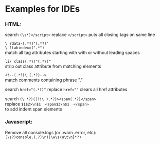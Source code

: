 # Examples for IDEs  
  
### HTML:  
search `(\s*)</script>` replace `</script>` puts all closing tags on same line  
  
`\ ?data-(.*?)"(.*?)" `  
`\ ?tabindex=(".*") `  
match all tag attributes starting with with or without leading spaces  
  
  
`li\ class(.*?)"(.*?)" `  
strip out class attribute from matching elements  
  
`<!--(.*?)\.(.*?)-->`  
match comments containing phrase "."  
  
search `href="(.*?)"` replace `href=""` clears all href attributes  
  
search `(\ *?)((?!\ ).*?)><span(.*?)</span> `  
replace `$1$2>\n$1  <span$3\n$1  </span> `  
to add indent span elements  
  
### Javascript:  
Remove all console.logs (or .warn .error, etc):  
`(\s?)console.(.?)\n([\w\s\W\t\n]*?)`